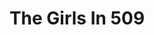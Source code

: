 ---
title: The Girls In 509
year: 1960
opening_date: 1960-05-20
closing_date: 1960-05-28
layout: productions
featured_image: 
image_caption:
image_credit:
playbill:
category:
Theatre: Theatre Jacksonville
Venue: Little Theatre
cast:
  Mimsy: Claire Zundell
  Aunt Hettie: Mildred Thomas
  Old Jim: Robert Agnew
  Ryan, of the Daily News: Clay Scobey
  Pusey: Joseph Ferri
  Miss Freud: Bunni Thornhill
  Winthrop Allen: Marshall Grauer
  Summers, of the Herald Tribune: Paul Galloway
  Johnson, of the Daily Mirror: Del Popwell
  Rosenthal, of the Post: Joseph Hyde
  Francis X. Nella: Marshall Grauer
  Aubrey McKittridge: Al Pinan
crew:
  Designer and Director: Maurice Geoffrey
  Stage Manager: Bill Gibbs
  Assistant Stage Manager: Warren Zundell
  Book-Holder:  Gayle Swymer
  Sound Effects: 
    - Laurene Prescott
    - Jack Evans
  Lighting: 
    - Jack Broughton
    - Warren Zundell
    - Ernie Evans
    - Marge Rocca
    - Alaire Harper
    - Pat Arpen
  Costumes: 
    - Ellen Black
    - Sue Black
  Properties: 
    - Esther Barnes
    - Helen Keegan
    - Marie Bristow
    - Gwyda Agnew
    - Virginia Popwell
    - Betty Slifer
    - Thelma Mayeron
    - Pat Hayward
    - Pat Arpen
    - Debbie Dunn
  Make-Up: 
    - Dorothy Portnoy
    - Virginia Popwell
    - Sabina Reiser Meyer
    - Ellen Black
  Zebra Trap Arrangement: 
    - Bernard Ettlinger
    - Marshall Grauer
    - Del Popwell
    - Al Pinan
    - Frank Ridge
    - Dixie Cohen
    - Al Pinan
  Scenery: 
    - Jack Broughton
    - Thelma Mayeron
    - Alaire Harper
    - Harriet Ettlinger
    - Bernard Ettlinger
    - Sue Black
    - Jean Soderstrom
    - Ernie Evans
    - Rozelle Cohen
    - Gayle Swymer
    - Claire Lashley
    - Betty Slifer
    - Bunni Thornhill
    - Paul Galloway
    - Merline Galloway
    - Robey Robson
external_links:
---